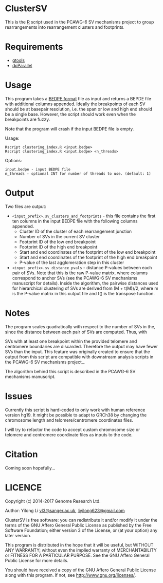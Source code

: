 ClusterSV
=========

This is the [R](https://cran.r-project.org/) script used in the PCAWG-6 SV
mechanisms project to group rearrangements into rearrangement clusters and
footprints. 


Requirements
============

* [gtools](https://cran.r-project.org/web/packages/gtools/index.html)
* [doParallel](https://cran.r-project.org/web/packages/doParallel/index.html)


Usage
=====
This program takes a [BEDPE format](https://bedtools.readthedocs.io/en/latest/content/general-usage.html#bedpe-format)
file as input and returns a BEPDE file with additional columns appended.
Ideally the breakpoints of each SV should be at basepair resolution, i.e. the
span or low and high end should be a single base. However, the script should
work even when the breakpoints are fuzzy. 

Note that the program will crash if the input BEDPE file is empty.

Usage:

    Rscript clustering_index.R <input.bedpe>
    Rscript clustering_index.R <input.bedpe> <n_threads>

Options:

    input.bedpe - input BEDPE file
    n_threads - optional INT for number of threads to use. (default: 1)


Output
======
Two files are output:

* `<input_prefix>.sv_clusters_and_footprints` - this file contains the first
  ten columns in the input BEDPE file with the following columns appended.
  * Cluster ID of the cluster of each rearrangement junction
  * Number of SVs in the current SV cluster
  * Footprint ID of the low end breakpoint
  * Footprint ID of the high end breakpoint
  * Start and end coordinates of the footprint of the low end breakpoint
  * Start and end coordinates of the footprint of the high end breakpoint
  * P-value of the last agglomeration step in this cluster
* `<input_prefix>.sv_distance_pvals` - distance P-values between each pair of
  SVs. Note that this is the raw P-value matrix, where columns correspond to
  anchor SVs (see the PCAWG-6 SV mechanisms manuscript for details). Inside the
  algorithm, the pairwise distances used for hierarchical clustering of SVs are
  derived from (M + t(M))/2, where m is the P-value matrix in this output file
  and t() is the transpose function. 


Notes
=====
The program scales quadratically with respect to the number of SVs in the,
since the distance between each pair of SVs are computed. Thus, with

SVs with at least one breakpoint within the provided telomere and centromere
boundaries are discarded. Therefore the output may have fewer SVs than the
input. This feature was originally created to ensure that the output from this
script are compatible with downstream analysis scripts in the PCAWG-6 SV
mechanisms project...

The algorithm behind this script is described in the PCAWG-6 SV mechanisms
manuscript. 


Issues
======
Currently this script is hard-coded to only work with human reference version
hg19. It might be possible to adapt to GRCh38 by changing the chromosome length
and telomere/centromere coordinates files. 

I will try to refactor the code to accept custom chromosome size or telomere
and centromere coordinate files as inputs to the code. 


Citation
========
Coming soon hopefully...


LICENCE
========
Copyright (c) 2014-2017 Genome Research Ltd.

Author: Yilong Li <yl3@sanger.ac.uk>, <liyilong623@gmail.com>

ClusterSV is free software: you can redistribute it and/or modify it under
the terms of the GNU Affero General Public License as published by the Free
Software Foundation; either version 3 of the License, or (at your option) any
later version.

This program is distributed in the hope that it will be useful, but WITHOUT
ANY WARRANTY; without even the implied warranty of MERCHANTABILITY or FITNESS
FOR A PARTICULAR PURPOSE. See the GNU Affero General Public License for more
details.

You should have received a copy of the GNU Affero General Public License
along with this program. If not, see <http://www.gnu.org/licenses/>.
